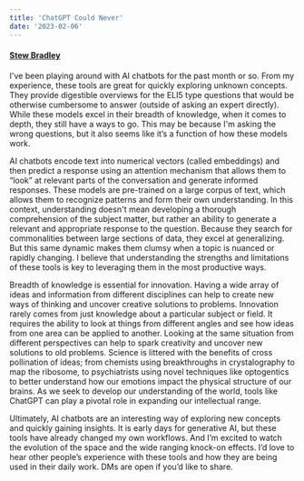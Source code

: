 ```yaml
---
title: 'ChatGPT Could Never'
date: '2023-02-06'
---
```

#### [Stew Bradley](https://twitter.com/stewbradley)

I've been playing around with AI chatbots for the past month or so. From my experience, these tools are great for quickly exploring unknown concepts. They provide digestible overviews for the ELI5 type questions that would be otherwise cumbersome to answer (outside of asking an expert directly). While these models excel in their breadth of knowledge, when it comes to depth, they still have a ways to go. This may be because I'm asking the wrong questions, but it also seems like it’s a function of how these models work.

AI chatbots encode text into numerical vectors (called embeddings) and then predict a response using an attention mechanism that allows them to “look” at relevant parts of the conversation and generate informed responses. These models are pre-trained on a large corpus of text, which allows them to recognize patterns and form their own understanding. In this context, understanding doesn't mean developing a thorough comprehension of the subject matter, but rather an ability to generate a relevant and appropriate response to the question. Because they search for commonalities between large sections of data, they excel at generalizing. But this same dynamic makes them clumsy when a topic is nuanced or rapidly changing. I believe that understanding the strengths and limitations of these tools is key to leveraging them in the most productive ways.

Breadth of knowledge is essential for innovation. Having a wide array of ideas and information from different disciplines can help to create new ways of thinking and uncover creative solutions to problems. Innovation rarely comes from just knowledge about a particular subject or field. It requires the ability to look at things from different angles and see how ideas from one area can be applied to another. Looking at the same situation from different perspectives can help to spark creativity and uncover new solutions to old problems. Science is littered with the benefits of cross pollination of ideas; from chemists using breakthroughs in crystalography to map the ribosome, to psychiatrists using novel techniques like optogentics to better understand how our emotions impact the physical structure of our brains. As we seek to develop our understanding of the world, tools like ChatGPT can play a pivotal role in expanding our intellectual range.

Ultimately, AI chatbots are an interesting way of exploring new concepts and quickly gaining insights. It is early days for generative AI, but these tools have already changed my own workflows. And I’m excited to watch the evolution of the space and the wide ranging knock-on effects. I’d love to hear other people’s experience with these tools and how they are being used in their daily work. DMs are open if you’d like to share.


